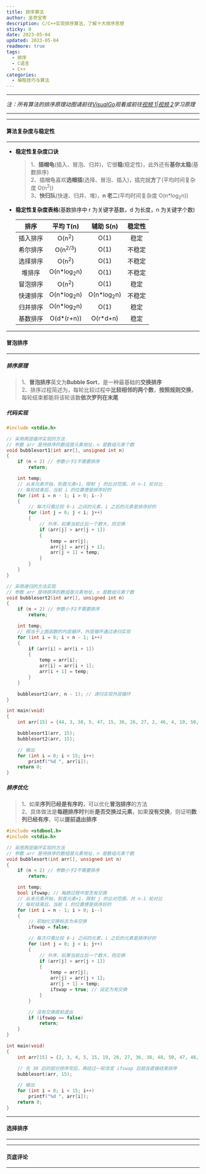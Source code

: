 ```yaml
---
title: 排序算法
author: 圣奇宝枣
description: C/C++实现排序算法，了解十大排序思想
sticky: 0
date: 2023-05-04
updated: 2023-05-04
readmore: true
tags:
  - 排序
  - C语言
  - C++
categories:
  - 编程技巧与算法
---
```


---

_注：所有算法的排序原理动图请前往[VisualGo](https://visualgo.net/zh)观看或前往[视频 1](https://www.bilibili.com/video/BV1WP411c7hS/?spm_id_from=333.1007.top_right_bar_window_custom_collection.content.click&vd_source=54e7eade4a03bd519275169a8a9f51f6)|[视频 2](https://www.bilibili.com/video/BV1Ur4y1w7tv/?spm_id_from=333.1007.top_right_bar_window_custom_collection.content.click&vd_source=54e7eade4a03bd519275169a8a9f51f6)学习原理_

---

---

#### **算法复杂度与稳定性**

---

- **稳定性复杂度口诀**

  > 1、**插帽龟**(插入、冒泡、归并)，它很**稳**(稳定性)，此外还有**基你太稳**(基数排序)  
  > 2、插帽龟喜欢**选帽插**(选择、冒泡、插入)，插完就**方**了(平均时间复杂度 O(n<sup>2</sup>))  
  > 3、**快归队**(快速、归并、堆)，**n 老二**(平均时间复杂度 O(n\*log<sub>2</sub>n))

<!-- more -->

- **稳定性复杂度表格**(基数排序中 r 为关键字基数，d 为长度，n 为关键字个数)

  |   排序   |       平均 T(n)        |       辅助 S(n)        | 稳定性 |
  | :------: | :--------------------: | :--------------------: | :----: |
  | 插入排序 |    O(n<sup>2</sup>)    |          O(1)          |  稳定  |
  | 希尔排序 |   O(n<sup>2/3</sup>)   |          O(1)          | 不稳定 |
  | 选择排序 |    O(n<sup>2</sup>)    |          O(1)          | 不稳定 |
  |  堆排序  | O(n\*log<sub>2</sub>n) |          O(1)          | 不稳定 |
  | 冒泡排序 |    O(n<sup>2</sup>)    |          O(1)          |  稳定  |
  | 快速排序 | O(n\*log<sub>2</sub>n) | O(n\*log<sub>2</sub>n) | 不稳定 |
  | 归并排序 | O(n\*log<sub>2</sub>n) |          O(1)          |  稳定  |
  | 基数排序 |      O(d\*(r+n))       |       O(r\*d+n)        |  稳定  |

---

#### **冒泡排序**

---

##### **排序原理**

> 1、**冒泡排序**英文为**Bubble Sort**，是一种最基础的**交换排序**  
> 2、排序过程简述为，每轮比较过程中**比较相邻的两个数**，**按照规则交换**，每轮结束都能将该轮该数**依次罗列在末尾**

##### **代码实现**

```c
#include <stdio.h>

// 采用两层循环实现的方法
// 参数 arr 是待排序的数组首元素地址，n 是数组元素个数
void bubblesort1(int arr[], unsigned int n)
{
    if (n < 2) // 参数小于2不需要排序
        return;

    int temp;
    // 从末元素开始，到首元素+1，限制 j 的比对范围，共 n-1 轮对比
    // 每轮结束后，当前 i 的位置便是排序好的
    for (int i = n - 1; i > 0; i--)
    {
        // 每次只需比较 0-i 之间的元素，i 之后的元素是排序好的
        for (int j = 0; j < i; j++)
        {
            // 升序，如果当前比后一个数大，则交换
            if (arr[j] > arr[j + 1])
            {
                temp = arr[j];
                arr[j] = arr[j + 1];
                arr[j + 1] = temp;
            }
        }
    }
}

// 采用递归的方法实现
// 参数 arr 是待排序的数组首元素地址，n 是数组元素个数
void bubblesort2(int arr[], unsigned int n)
{
    if (n < 2) // 参数小于2不需要排序
        return;

    int temp;
    // 相当于上面函数的内层循环，外层循环通过递归实现
    for (int i = 0; i < n - 1; i++)
    {
        if (arr[i] > arr[i + 1])
        {
            temp = arr[i];
            arr[i] = arr[i + 1];
            arr[i + 1] = temp;
        }
    }

    bubblesort2(arr, n - 1); // 递归实现外层循环
}

int main(void)
{
    int arr[15] = {44, 3, 38, 5, 47, 15, 36, 26, 27, 2, 46, 4, 19, 50, 48};

    bubblesort1(arr, 15);
    bubblesort2(arr, 15);

    // 输出
    for (int i = 0; i < 15; i++)
        printf("%d ", arr[i]);
    return 0;
}
```

##### **排序优化**

> 1、如果**序列已经是有序的**，可以优化**冒泡排序**的方法  
> 2、具体做法是**每趟排序时**判断**是否交换过元素**，如果**没有交换**，则证明**数列已经有序**，可以**提前退出排序**

```cpp
#include <stdbool.h>
#include <stdio.h>

// 采用两层循环实现的方法
// 参数 arr 是待排序的数组首元素地址，n 是数组元素个数
void bubblesort(int arr[], unsigned int n)
{
    if (n < 2) // 参数小于2不需要排序
        return;

    int temp;
    bool ifswap; // 每趟过程中是否有交换
    // 从末元素开始，到首元素+1，限制 j 的比对范围，共 n-1 轮对比
    // 每轮结束后，当前 i 的位置便是排序好的
    for (int i = n - 1; i > 0; i--)
    {
        // 初始化交换标志为未交换
        ifswap = false;

        // 每次只需比较 0-i 之间的元素，i 之后的元素是排序好的
        for (int j = 0; j < i; j++)
        {
            // 升序，如果当前比后一个数大，则交换
            if (arr[j] > arr[j + 1])
            {
                temp = arr[j];
                arr[j] = arr[j + 1];
                arr[j + 1] = temp;
                ifswap = true; // 设定为有交换
            }
        }

        // 没有交换提前退出
        if (ifswap == false)
            return;
    }
}

int main(void)
{
    int arr[15] = {2, 3, 4, 5, 15, 19, 26, 27, 36, 38, 48, 50, 47, 46, 44};

    // 在 38 后的部分排序完后，再经过一轮改变 ifswap 后就会直接结束排序
    bubblesort(arr, 15);

    // 输出
    for (int i = 0; i < 15; i++)
        printf("%d ", arr[i]);
    return 0;
}
```

---

#### **选择排序**

---

---

#### **页底评论**

---
